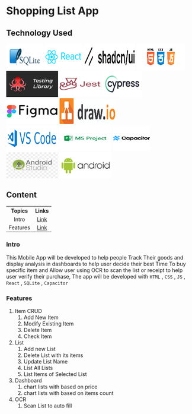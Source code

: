 # Shopping List App

## Technology Used



<p>
	<img src="./icons/sqlite.jpg" alt='SQLite logo' width="100px" height="70px" >
	<img src="./icons/react.png" alt='React logo' width="100px" height="70px" >
	<img src="./icons/shadcn.png" alt='ShadCn logo' width="140px" height="70px" >
	<img src="./icons/html-css-js.png" alt='Html- Css - Js logo' width="130px" height="70px" >
	<br>
	<img src="./icons/testlib.jpg" alt='SQLite logo' width="140px" height="70px" >
	<img src="./icons/jest.png" alt='jest logo' width="110px" height="70px" >
	<img src="./icons/cypress.png" alt='cypress logo' width="110px" height="70px" >
	<img src="./icons/figma.png" alt='figma logo' width="140px" height="70px" >
	<img src="./icons/drawio.jpg" alt='drawio logo' width="150px" height="70px" >
	<br>
	<img src="./icons/vscode.png" alt='vscode logo' width="140px" height="70px" >
	<img src="./icons/msproject.jpg" alt='Mircrosoft Project Tool logo' width="140px" height="70px" >
	<img src="./icons/cap.png" alt='capacitor logo' width="100px" height="70px" >
	<img src="./icons/androidstd.png" alt='android studio logo' width="140px" height="70px" >
	<img src="./icons/android.png" alt='android logo' width="140px" height="70px" >
</p>


## Content 

<table>
	<tr>
		<th>Topics</th>
		<th>Links</th>
	</tr>
	<tr>
		<td style='text-align: center;'>
			Intro
		</td>
		<td style='text-align: center;'>
			<a href="#Intro"> Link </a>
		</td>
	</tr>
	<tr>
		<td style='text-align: center;'>
			Features
		</td>
		<td style='text-align: center;'>
			<a href="#Features"> Link </a>
		</td>
	</tr>
</table>



### Intro

This Mobile App will be developed to help people Track Their goods and display analysis in dashboards to help user decide their best Time To buy specific item and Allow user using OCR to scan the list or receipt to help user verify their purchase, The app will be developed with `HTML` , `CSS` , `JS` , `React` , `SQLite` , `Capacitor`

### Features

1. Item CRUD
   1. Add New Item
   2. Modify Existing Item
   3. Delete Item
   4. Check Item
2. List
   1. Add new List
   2. Delete List with its items
   3. Update List Name
   4. List All Lists
   5. List Items of Selected List
3. Dashboard
   1. chart lists with based on price
   2. chart lists with based on items count
4. OCR
   1. Scan List to auto fill

